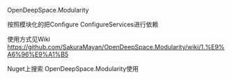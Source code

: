 OpenDeepSpace.Modularity

按照模块化的把Configure ConfigureServices进行依赖

使用方式见Wiki https://github.com/SakuraMayan/OpenDeepSpace.Modularity/wiki/1.%E9%A6%96%E9%A1%B5

Nuget上搜索 OpenDeepSpace.Modularity使用
